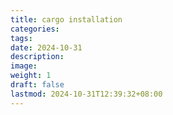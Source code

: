 ```yaml
---
title: cargo installation
categories: 
tags: 
date: 2024-10-31
description: 
image: 
weight: 1
draft: false
lastmod: 2024-10-31T12:39:32+08:00
---
```

